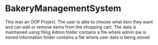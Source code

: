 # BakeryManagementSystem
This was an OOP Project. The user is able to choose what item they want and can add or remove items from the shopping cart. The data is maintained using filing
Admin folder contains a file where admin pw is stored
Information folder contains a file where user data is being stored

